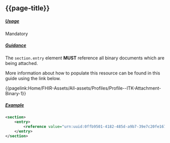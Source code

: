 ## {{page-title}}

<h5><ins>Usage</ins></h5>

<span class="mro-circle mandatory" title="Mandatory"></span> Mandatory


<h5><ins>Guidance</ins></h5>

The `section.entry` element **MUST** reference all binary documents which are being attached.

More information about how to populate this resource can be found in this guide using the link below.

{{pagelink:Home/FHIR-Assets/All-assets/Profiles/Profile--ITK-Attachment-Binary-1}}


<h5><ins>Example</ins></h5>

```xml
<section>
    <entry>
        <reference value="urn:uuid:0ffb9501-4182-485d-a9b7-39e7c20fe167" />
    </entry>
</section>
```